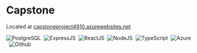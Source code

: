 # Capstone

Located at <a href="https://capstoneproject4910.azurewebsites.net/">[capstoneproject4910.azurewebsites.net](http://capstoneproject4910.azurewebsites.net/)
<div>
<img src="https://img.shields.io/badge/PostgreSQL-316192?style=for-the-badge&logo=postgresql&logoColor=white" title="PostgreSQL" alt="PostgreSQL"/> 
<img src="https://img.shields.io/badge/Express.js-404D59?style=for-the-badge" title="ExpressJS" alt="ExpressJS"/> 
<img src="https://img.shields.io/badge/React-20232A?style=for-the-badge&logo=react&logoColor=61DAFB" title="ReactJS" alt="ReactJS"/> 
<img src="https://img.shields.io/badge/Node.js-43853D?style=for-the-badge&logo=node.js&logoColor=white" title="NodeJS" alt="NodeJS"/> 
<img src="https://img.shields.io/badge/TypeScript-007ACC?style=for-the-badge&logo=typescript&logoColor=white" title="TypeScript" alt="TypeScript"/> 
<img src="https://img.shields.io/badge/Microsoft_Azure-0089D6?style=for-the-badge&logo=microsoft-azure&logoColor=white" title="Azure" alt="Azure"/> 
<img src="https://img.shields.io/badge/GitHub_Actions-2088FF?style=for-the-badge&logo=github-actions&logoColor=white" title="Github" alt="Github"/> 
</div>
